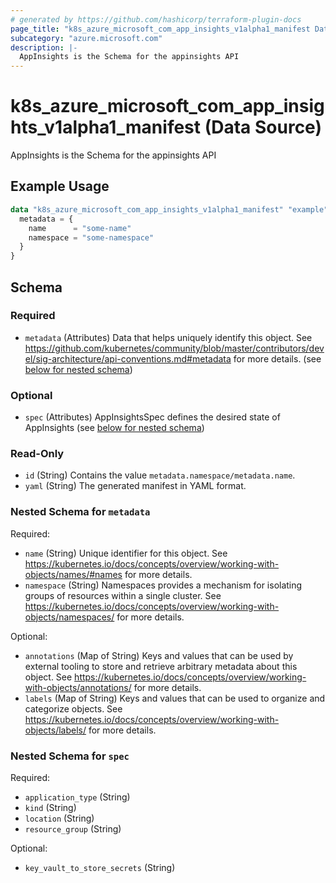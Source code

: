 ```yaml
---
# generated by https://github.com/hashicorp/terraform-plugin-docs
page_title: "k8s_azure_microsoft_com_app_insights_v1alpha1_manifest Data Source - terraform-provider-k8s"
subcategory: "azure.microsoft.com"
description: |-
  AppInsights is the Schema for the appinsights API
---
```


# k8s_azure_microsoft_com_app_insights_v1alpha1_manifest (Data Source)

AppInsights is the Schema for the appinsights API

## Example Usage

```terraform
data "k8s_azure_microsoft_com_app_insights_v1alpha1_manifest" "example" {
  metadata = {
    name      = "some-name"
    namespace = "some-namespace"
  }
}
```

<!-- schema generated by tfplugindocs -->
## Schema

### Required

- `metadata` (Attributes) Data that helps uniquely identify this object. See https://github.com/kubernetes/community/blob/master/contributors/devel/sig-architecture/api-conventions.md#metadata for more details. (see [below for nested schema](#nestedatt--metadata))

### Optional

- `spec` (Attributes) AppInsightsSpec defines the desired state of AppInsights (see [below for nested schema](#nestedatt--spec))

### Read-Only

- `id` (String) Contains the value `metadata.namespace/metadata.name`.
- `yaml` (String) The generated manifest in YAML format.

<a id="nestedatt--metadata"></a>
### Nested Schema for `metadata`

Required:

- `name` (String) Unique identifier for this object. See https://kubernetes.io/docs/concepts/overview/working-with-objects/names/#names for more details.
- `namespace` (String) Namespaces provides a mechanism for isolating groups of resources within a single cluster. See https://kubernetes.io/docs/concepts/overview/working-with-objects/namespaces/ for more details.

Optional:

- `annotations` (Map of String) Keys and values that can be used by external tooling to store and retrieve arbitrary metadata about this object. See https://kubernetes.io/docs/concepts/overview/working-with-objects/annotations/ for more details.
- `labels` (Map of String) Keys and values that can be used to organize and categorize objects. See https://kubernetes.io/docs/concepts/overview/working-with-objects/labels/ for more details.


<a id="nestedatt--spec"></a>
### Nested Schema for `spec`

Required:

- `application_type` (String)
- `kind` (String)
- `location` (String)
- `resource_group` (String)

Optional:

- `key_vault_to_store_secrets` (String)
